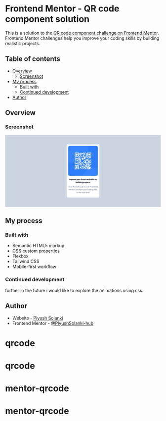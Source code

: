 ﻿# Frontend Mentor - QR code component solution

This is a solution to the [QR code component challenge on Frontend Mentor](https://www.frontendmentor.io/challenges/qr-code-component-iux_sIO_H). Frontend Mentor challenges help you improve your coding skills by building realistic projects. 

## Table of contents

- [Overview](#overview)
  - [Screenshot](#screenshot)
- [My process](#my-process)
  - [Built with](#built-with)
  - [Continued development](#continued-development)
- [Author](#author)


## Overview

### Screenshot

![](/Screenshot.png)

## My process

### Built with

- Semantic HTML5 markup
- CSS custom properties
- Flexbox
- Tailwind CSS
- Mobile-first workflow

### Continued development

further in the future i would like to explore the animations using css.

## Author

- Website - [Piyush Solanki](https://piyushsolanki-hub.github.io/mentor-qrcode/)
- Frontend Mentor - [@PiyushSolanki-hub](https://www.frontendmentor.io/profile/PiyushSolanki-hub)
# qrcode
# qrcode
# mentor-qrcode
# mentor-qrcode
